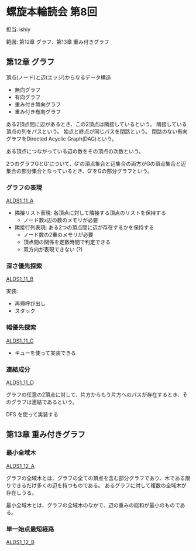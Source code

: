 # 螺旋本輪読会 第8回
担当: ishiy

範囲: 第12章 グラフ、第13章 重み付きグラフ

## 第12章 グラフ
頂点(ノード)と辺(エッジ)からなるデータ構造
- 無向グラフ
- 有向グラフ
- 重み付き無向グラフ
- 重み付き有向グラフ

ある2頂点間に辺があるとき、この2頂点は隣接しているという。
隣接している頂点の列をパスという。
始点と終点が同じパスを閉路という。
閉路のない有向グラフをDirected Acyclic Graph(DAG)という。

ある頂点につながっている辺の数をその頂点の次数という。

2つのグラフGとG'について、G'の頂点集合と辺集合の両方がGの頂点集合と辺集合の部分集合となっているとき、G'をGの部分グラフという。

### グラフの表現
[ALDS1_11_A]()

- 隣接リスト表現: 各頂点に対して隣接する頂点のリストを保持する
  - ノード数x辺の数のメモリが必要
- 隣接行列表現: ある2つの頂点間に辺が存在するかを保持する
  - ノード数の2乗のメモリが必要
  - 頂点間の関係を定数時間で判定できる
  - 双方向が表現できない (?)

### 深さ優先探索
[ALDS1_11_B]()

実装:
- 再帰呼び出し
- スタック

### 幅優先探索
[ALDS1_11_C]()

- キューを使って実装できる

### 連結成分
[ALDS1_11_D]()

グラフの任意の2頂点に対して、片方からもう片方へのパスが存在するとき、そのグラフは連結であるという。

DFS を使って実装する

## 第13章 重み付きグラフ
### 最小全域木
[ALDS1_12_A]()

グラフの全域木とは、グラフの全ての頂点を含む部分グラフであり、木である限りできるだけ多くの辺を持つものである。
あるグラフに対して複数の全域木が存在しうる。

最小全域木とは、グラフの全域木のなかで、辺の重みの総和が最小のものである。

### 単一始点最短経路
[ALDS1_12_B]()
